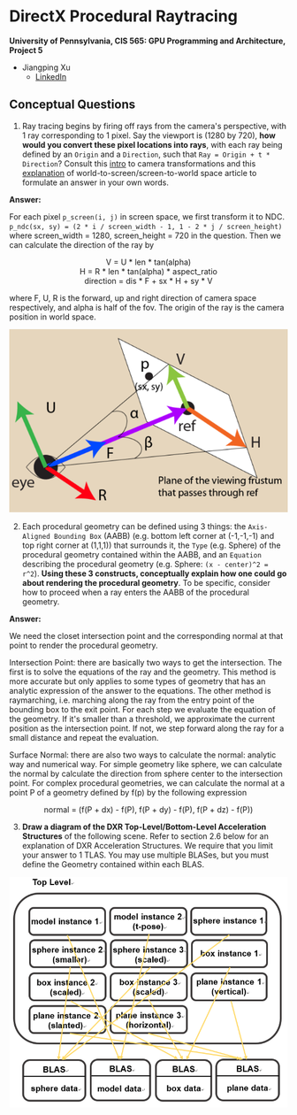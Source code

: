 # DirectX Procedural Raytracing
**University of Pennsylvania, CIS 565: GPU Programming and Architecture, Project 5**

* Jiangping Xu
  * [LinkedIn](https://www.linkedin.com/in/jiangping-xu-365b19134/)

## Conceptual Questions
1. Ray tracing begins by firing off rays from the camera's perspective, with 1 ray corresponding to 1 pixel. Say the viewport is (1280 by 720), **how would you convert these pixel locations into rays**, with each ray being defined by an `Origin` and a `Direction`, such that `Ray = Origin + t * Direction`? Consult this [intro](https://www.scratchapixel.com/lessons/3d-basic-rendering/computing-pixel-coordinates-of-3d-point/mathematics-computing-2d-coordinates-of-3d-points) to camera transformations and this [explanation](http://webglfactory.blogspot.com/2011/05/how-to-convert-world-to-screen.html) of world-to-screen/screen-to-world space article to formulate an answer in your own words.

__Answer:__ 

For each pixel `p_screen(i, j)` in screen space, we first transform it to NDC.
`p_ndc(sx, sy) = (2 * i / screen_width - 1, 1 - 2 * j / screen_height)`
where screen_width = 1280, screen_height = 720 in the question. Then we can calculate the direction of the ray by

<p align="center">
    V = U * len * tan(alpha)
    <br>
    H = R * len * tan(alpha) * aspect_ratio
    <br>
    direction = dis * F + sx * H + sy * V
</p>

where F, U, R is the forward, up and right direction of camera space respectively, and alpha is half of the fov. The origin of the ray is the camera position in world space.


<p align="center">
    <img src = images/illustration1.png>
</p>

2. Each procedural geometry can be defined using 3 things: the `Axis-Aligned Bounding Box` (AABB) (e.g. bottom left corner at (-1,-1,-1) and top right corner at (1,1,1)) that surrounds it, the `Type` (e.g. Sphere) of the procedural geometry contained within the AABB, and an `Equation` describing the procedural geometry (e.g. Sphere: `(x - center)^2 = r^2`). **Using these 3 constructs, conceptually explain how one could go about rendering the procedural geometry**. To be specific, consider how to proceed when a ray enters the AABB of the procedural geometry.

__Answer:__ 

We need the closet intersection point and the corresponding normal at that point to render the procedural geometry.

Intersection Point: there are basically two ways to get the intersection. The first is to solve the equations of the ray and the geometry. This method is more accurate but only applies to some types of geometry that has an analytic expression of the answer to the equations. The other method is raymarching, i.e. marching along the ray from the entry point of the bounding box to the exit point. For each step we evaluate the equation of the geometry. If it's smaller than a threshold, we approximate the current position as the intersection point. If not, we step forward along the ray for a small distance and repeat the evaluation.

Surface Normal: there are also two ways to calculate the normal: analytic way and numerical way. For simple geometry like sphere, we can calculate the normal by calculate the direction from sphere center to the intersection point. For complex procedural geometries, we can calculate the normal at a point P of a geometry defined by f(p) by the following expression

<p align="center">
    normal = (f(P + dx) - f(P), f(P + dy) - f(P), f(P + dz) - f(P))
</p>

3. **Draw a diagram of the DXR Top-Level/Bottom-Level Acceleration Structures** of the following scene. Refer to section 2.6 below for an explanation of DXR Acceleration Structures. We require that you limit your answer to 1 TLAS. You may use multiple BLASes, but you must define the Geometry contained within each BLAS.
<p align="center">
    <img src = images/illustration2.png>
</p>

